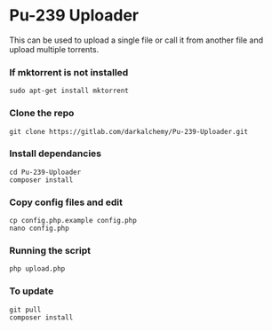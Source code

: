 # Pu-239 Uploader
This can be used to upload a single file or call it from another file and upload multiple torrents.

### If mktorrent is not installed
```
sudo apt-get install mktorrent
```

### Clone the repo
```
git clone https://gitlab.com/darkalchemy/Pu-239-Uploader.git
```

### Install dependancies
```
cd Pu-239-Uploader
composer install
```

### Copy config files and edit
```
cp config.php.example config.php
nano config.php
```

### Running the script
```
php upload.php
```

### To update
```
git pull
composer install
```
